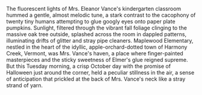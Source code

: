 The fluorescent lights of Mrs. Eleanor Vance's kindergarten classroom hummed a gentle, almost melodic tune, a stark contrast to the cacophony of twenty tiny humans attempting to glue googly eyes onto paper plate pumpkins.  Sunlight, filtered through the vibrant fall foliage clinging to the massive oak tree outside, splashed across the room in dappled patterns, illuminating drifts of glitter and stray pipe cleaners.  Maplewood Elementary, nestled in the heart of the idyllic, apple-orchard-dotted town of Harmony Creek, Vermont, was Mrs. Vance's haven, a place where finger-painted masterpieces and the sticky sweetness of Elmer's glue reigned supreme.  But this Tuesday morning, a crisp October day with the promise of Halloween just around the corner, held a peculiar stillness in the air, a sense of anticipation that prickled at the back of Mrs. Vance's neck like a stray strand of yarn.
